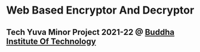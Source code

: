 # Web Based Encryptor And Decryptor
## Tech Yuva Minor Project 2021-22 @ [Buddha Institute Of Technology](https://bit.ac.in/)
